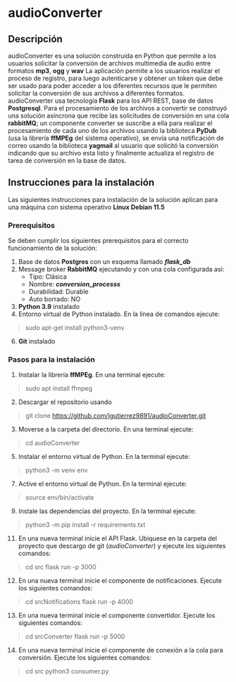 
# audioConverter

  
## Descripción
audioConverter es una solución construida en Python que permite a los usuarios solicitar la conversión de archivos multimedia de audio entre formatos **mp3**, **ogg** y **wav**
La aplicación permite a los usuarios realizar el proceso de registro, para luego autenticarse y obtener un token que debe ser usado para poder acceder a los diferentes recursos que le permiten solicitar la conversión de sus archivos a diferentes formatos.
audioConverter usa tecnología **Flask** para los API REST, base de datos **Postgresql**. Para el procesamiento de los archivos a convertir se construyó una solución asíncrona que recibe las solicitudes de conversión en una cola **rabbitMQ**; un componente converter se suscribe a ella para realizar el procesamiento de cada uno de los archivos usando la biblioteca **PyDub** (usa la librería **ffMPEg** del sistema operativo), se envía una notificación de correo usando la biblioteca **yagmail** al usuario que solicitó la conversión indicando que su archivo esta listo y finalmente actualiza el registro de tarea de conversión en la base de datos.
 
## Instrucciones para la instalación
Las siguientes instrucciones para instalación de la solución aplican para una máquina con sistema operativo **Linux Debian 11.5**

### Prerequisitos
Se deben cumplir los siguientes prerequisitos para el correcto funcionamiento de la solución:
 1. Base de datos **Postgres** con un esquema llamado ***flask_db***
 2. Message broker **RabbitMQ** ejecutando y con una cola configurada así:
	 - Tipo: Clásica
	 - Nombre: ***conversion_processs***
	 - Durabilidad: Durable
	 - Auto borrado: NO
3. **Python 3.9** instalado
4. Entorno virtual de Python instalado. En la línea de comandos ejecute:
>sudo apt-get install python3-venv
6. **Git** instalado

### Pasos para la instalación
 1. Instalar la librería **ffMPEg**. En una terminal ejecute:
 >sudo apt install ffmpeg
 2. Descargar el repositorio usando 
>git clone https://github.com/jgutierrez9891/audioConverter.git
 3. Moverse a la carpeta del directorio. En una terminal ejecute:
>cd audioConverter
 5. Instalar el entorno virtual de Python. En la terminal ejecute:
>python3 -m venv env
 7. Active el entorno virtual de Python. En la terminal ejecute:
>source env/bin/activate
 9. Instale las dependencias del proyecto. En la terminal ejecute:
> python3 -m pip install -r requirements.txt
 11. En una nueva terminal inicie el API Flask. Ubiquese en la carpeta del proyecto que descargo de git (*audioConverter*) y ejecute los siguientes comandos:
>cd src
>flask run -p 3000
 12. En una nueva terminal inicie el componente de notificaciones. Ejecute los siguientes comandos:
>cd srcNotifications
>flask run -p 4000
13. En una nueva terminal inicie el componente convertidor. Ejecute los siguientes comandos:
>cd srcConverter
>flask run -p 5000
14. En una nueva terminal inicie el componente de conexión a la cola para conversión. Ejecute los siguientes comandos:
>cd src
>python3 consumer.py


